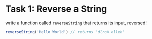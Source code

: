 # Task 1: Reverse a String

write a function called `reverseString` that returns its input, reversed!

```javascript
reverseString('Hello World') // returns 'dlroW olleh'
```
